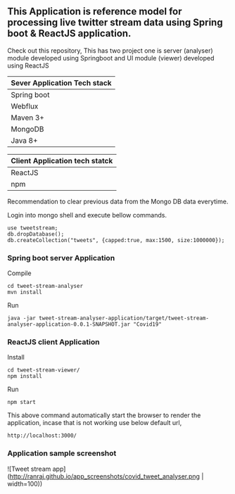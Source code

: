 ## This Application is reference model for processing live twitter stream data using Spring boot & ReactJS application.

Check out this repository, 
This has two project one is server (analyser) module developed using Springboot and UI module (viewer) developed using ReactJS

| Sever Application Tech stack |
|---|
| Spring boot|
| Webflux |
| Maven 3+|
| MongoDB |
| Java 8+ |

| Client Application tech statck |
|---|
| ReactJS | 
| npm |


Recommendation to clear previous data from the Mongo DB data everytime.

Login into mongo shell and execute bellow commands.

```
use tweetstream;
db.dropDatabase();
db.createCollection("tweets", {capped:true, max:1500, size:1000000});
```

### Spring boot server Application
Compile
```
cd tweet-stream-analyser
mvn install
```
Run
```
java -jar tweet-stream-analyser-application/target/tweet-stream-analyser-application-0.0.1-SNAPSHOT.jar "Covid19"
```

### ReactJS client Application 
Install
```
cd tweet-stream-viewer/
npm install
```
Run
```
npm start
```
This above command automatically start the browser to render the application, incase that is not working use below default url,
```
http://localhost:3000/
```
### Application sample screenshot
![Tweet stream app](http://ranraj.github.io/app_screenshots/covid_tweet_analyser.png | width=100))
